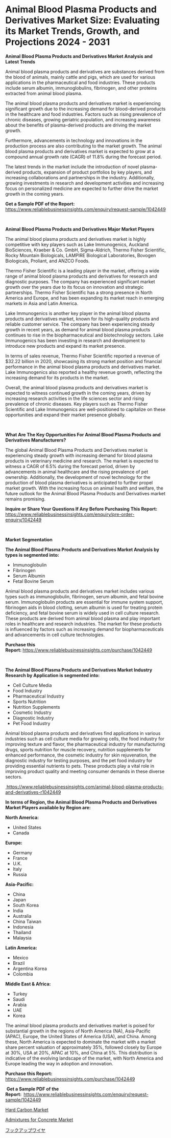 <p><h1>Animal Blood Plasma Products and Derivatives Market Size: Evaluating its Market Trends, Growth, and Projections 2024 - 2031</h1></p><p><strong>Animal Blood Plasma Products and Derivatives Market Analysis and Latest Trends</strong></p>
<p><p>Animal blood plasma products and derivatives are substances derived from the blood of animals, mainly cattle and pigs, which are used for various applications in the pharmaceutical and food industries. These products include serum albumin, immunoglobulins, fibrinogen, and other proteins extracted from animal blood plasma.</p><p>The animal blood plasma products and derivatives market is experiencing significant growth due to the increasing demand for blood-derived products in the healthcare and food industries. Factors such as rising prevalence of chronic diseases, growing geriatric population, and increasing awareness about the benefits of plasma-derived products are driving the market growth.</p><p>Furthermore, advancements in technology and innovations in the production process are also contributing to the market growth. The animal blood plasma products and derivatives market is expected to grow at a compound annual growth rate (CAGR) of 11.8% during the forecast period.</p><p>The latest trends in the market include the introduction of novel plasma-derived products, expansion of product portfolios by key players, and increasing collaborations and partnerships in the industry. Additionally, growing investments in research and development activities and increasing focus on personalized medicine are expected to further drive the market growth in the coming years.</p></p>
<p><strong>Get a Sample PDF of the Report:&nbsp;</strong> <a href="https://www.reliablebusinessinsights.com/enquiry/request-sample/1042449">https://www.reliablebusinessinsights.com/enquiry/request-sample/1042449</a></p>
<p>&nbsp;</p>
<p><strong>Animal Blood Plasma Products and Derivatives Major Market Players</strong></p>
<p><p>The animal blood plasma products and derivatives market is highly competitive with key players such as Lake Immunogenics, Auckland BioSciences, Kraeber & Co. GmbH, Sigma-Aldrich, Thermo Fisher Scientific, Rocky Mountain Biologicals, LAMPIRE Biological Laboratories, Bovogen Biologicals, Proliant, and ANZCO Foods.</p><p>Thermo Fisher Scientific is a leading player in the market, offering a wide range of animal blood plasma products and derivatives for research and diagnostic purposes. The company has experienced significant market growth over the years due to its focus on innovation and strategic partnerships. Thermo Fisher Scientific has a strong presence in North America and Europe, and has been expanding its market reach in emerging markets in Asia and Latin America.</p><p>Lake Immunogenics is another key player in the animal blood plasma products and derivatives market, known for its high-quality products and reliable customer service. The company has been experiencing steady growth in recent years, as demand for animal blood plasma products continues to rise in the biopharmaceutical and biotechnology sectors. Lake Immunogenics has been investing in research and development to introduce new products and expand its market presence.</p><p>In terms of sales revenue, Thermo Fisher Scientific reported a revenue of $32.22 billion in 2020, showcasing its strong market position and financial performance in the animal blood plasma products and derivatives market. Lake Immunogenics also reported a healthy revenue growth, reflecting the increasing demand for its products in the market.</p><p>Overall, the animal blood plasma products and derivatives market is expected to witness continued growth in the coming years, driven by increasing research activities in the life sciences sector and rising prevalence of chronic diseases. Key players such as Thermo Fisher Scientific and Lake Immunogenics are well-positioned to capitalize on these opportunities and expand their market presence globally.</p></p>
<p>&nbsp;</p>
<p><strong>What Are The Key Opportunities For Animal Blood Plasma Products and Derivatives Manufacturers?</strong></p>
<p><p>The global Animal Blood Plasma Products and Derivatives market is experiencing steady growth with increasing demand for blood plasma products in veterinary medicine and research. The market is expected to witness a CAGR of 6.5% during the forecast period, driven by advancements in animal healthcare and the rising prevalence of pet ownership. Additionally, the development of novel technology for the production of blood plasma derivatives is anticipated to further propel market growth. With the increasing focus on animal health and welfare, the future outlook for the Animal Blood Plasma Products and Derivatives market remains promising.</p></p>
<p><strong>Inquire or Share Your Questions If Any Before Purchasing This Report:</strong> <a href="https://www.reliablebusinessinsights.com/enquiry/pre-order-enquiry/1042449">https://www.reliablebusinessinsights.com/enquiry/pre-order-enquiry/1042449</a></p>
<p>&nbsp;</p>
<p><strong>Market Segmentation</strong></p>
<p><strong>The Animal Blood Plasma Products and Derivatives Market Analysis by types is segmented into:</strong></p>
<p><ul><li>Immunoglobulin</li><li>Fibrinogen</li><li>Serum Albumin</li><li>Fetal Bovine Serum</li></ul></p>
<p><p>Animal blood plasma products and derivatives market includes various types such as immunoglobulin, fibrinogen, serum albumin, and fetal bovine serum. Immunoglobulin products are essential for immune system support, fibrinogen aids in blood clotting, serum albumin is used for treating protein deficiency, and fetal bovine serum is widely used in cell culture research. These products are derived from animal blood plasma and play important roles in healthcare and research industries. The market for these products is influenced by factors such as increasing demand for biopharmaceuticals and advancements in cell culture technologies.</p></p>
<p><strong>Purchase this Report:&nbsp;</strong><a href="https://www.reliablebusinessinsights.com/purchase/1042449">https://www.reliablebusinessinsights.com/purchase/1042449</a></p>
<p>&nbsp;</p>
<p><strong>The Animal Blood Plasma Products and Derivatives Market Industry Research by Application is segmented into:</strong></p>
<p><ul><li>Cell Culture Media</li><li>Food Industry</li><li>Pharmaceutical Industry</li><li>Sports Nutrition</li><li>Nutrition Supplements</li><li>Cosmetic Industry</li><li>Diagnostic Industry</li><li>Pet Food Industry</li></ul></p>
<p><p>Animal blood plasma products and derivatives find applications in various industries such as cell culture media for growing cells, the food industry for improving texture and flavor, the pharmaceutical industry for manufacturing drugs, sports nutrition for muscle recovery, nutrition supplements for enhanced performance, the cosmetic industry for skin rejuvenation, the diagnostic industry for testing purposes, and the pet food industry for providing essential nutrients to pets. These products play a vital role in improving product quality and meeting consumer demands in these diverse sectors.</p></p>
<p><a href="https://www.reliablebusinessinsights.com/animal-blood-plasma-products-and-derivatives-r1042449">&nbsp;https://www.reliablebusinessinsights.com/animal-blood-plasma-products-and-derivatives-r1042449</a></p>
<p><strong>In terms of Region, the Animal Blood Plasma Products and Derivatives Market Players available by Region are:</strong></p>
<p>
    <p> <strong> North America: </strong>
        <ul>
            <li>United States</li>
            <li>Canada</li>
        </ul>
        </p> 
    <p> <strong> Europe: </strong>
        <ul>
            <li>Germany</li>
            <li>France</li>
            <li>U.K.</li>
            <li>Italy</li>
            <li>Russia</li>
        </ul>
        </p> 
    <p> <strong> Asia-Pacific: </strong>
        <ul>
            <li>China</li>
            <li>Japan</li>
            <li>South Korea</li>
            <li>India</li>
            <li>Australia</li>
            <li>China Taiwan</li>
            <li>Indonesia</li>
            <li>Thailand</li>
            <li>Malaysia</li>
        </ul>
        </p> 
    <p> <strong> Latin America: </strong>
        <ul>
            <li>Mexico</li>
            <li>Brazil</li>
            <li>Argentina Korea</li>
            <li>Colombia</li>
        </ul>
        </p> 
    <p> <strong> Middle East & Africa: </strong>
        <ul>
            <li>Turkey</li>
            <li>Saudi</li>
            <li>Arabia</li>
            <li>UAE</li>
            <li>Korea</li>
        </ul>
    </p>
    </p>
<p><p>The animal blood plasma products and derivatives market is poised for substantial growth in the regions of North America (NA), Asia-Pacific (APAC), Europe, the United States of America (USA), and China. Among these, North America is expected to dominate the market with a market share percent valuation of approximately 35%, followed closely by Europe at 30%, USA at 20%, APAC at 10%, and China at 5%. This distribution is indicative of the evolving landscape of the market, with North America and Europe leading the way in adoption and innovation.</p></p>
<p><strong>Purchase this Report: </strong><a href="https://www.reliablebusinessinsights.com/purchase/1042449">https://www.reliablebusinessinsights.com/purchase/1042449</a></p>
<p>&nbsp;<strong>Get a Sample PDF of the Report:&nbsp;&nbsp;</strong><a href="https://www.reliablebusinessinsights.com/enquiry/request-sample/1042449">https://www.reliablebusinessinsights.com/enquiry/request-sample/1042449</a></p>
<p><strong></strong></p>
<p><p><a href="https://github.com/thuyvuongpk111/Market-Research-Report-List-1/blob/main/hard-carbon-market.md">Hard Carbon Market</a></p><p><a href="https://github.com/GroverBarry/Market-Research-Report-List-6/blob/main/admixtures-for-concrete-market.md">Admixtures for Concrete Market</a></p><p><a href="https://github.com/CarlieShields/Market-Research-Report-List-2/blob/main/6026678178775.md">フックアップワイヤ</a></p></p>